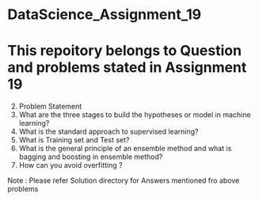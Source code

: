 # DataScience_Assignment_19

# This repoitory belongs to Question and problems stated in Assignment 19

2. Problem Statement
1. What are the three stages to build the hypotheses or model in machine learning?
2. What is the standard approach to supervised learning?
3. What is Training set and Test set?
4. What is the general principle of an ensemble method and what is bagging and
boosting in ensemble method?
5. How can you avoid overfitting ?

Note :
Please refer Solution directory for Answers mentioned fro above problems
